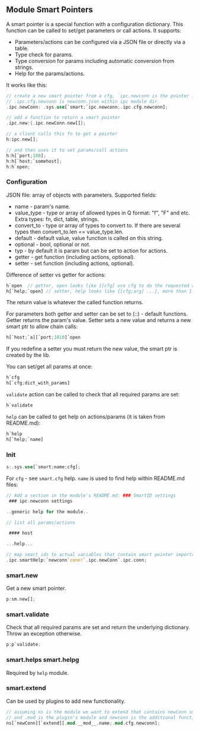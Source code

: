 ## Module Smart Pointers

A smart pointer is a special function with a configuration dictionary. This function can be called to set/get parameters or call actions. It supports:
* Parameters/actions can be configured via a JSON file or directly via a table.
* Type check for params.
* Type conversion for params including automatic conversion from strings.
* Help for the params/actions.

It works like this:
```Rust
// create a new smart pointer from a cfg, `ipc.newconn is the pointer id and it is used to find help in README.md.
// .ipc.cfg.newconn is newconn.json within ipc module dir.
.ipc.newConn: .sys.use[`smart;`ipc.newconn;.ipc.cfg.newconn];

// add a function to return a smart pointer
.ipc.new:{.ipc.newConn.new[]};

// a client calls this fn to get a pointer
h:ipc.new[];

// and then uses it to set params/call actions
h:h[`port;100];
h:h[`host;`somehost];
h:h`open;
```

### Configuration

JSON file: array of objects with parameters. Supported fields:
* name - param's name.
* value_type - type or array of allowed types in Q format: "f", "F" and etc. Extra types: fn, dict, table, strings.
* convert_to - type or array of types to convert to. If there are several types then convert_to.len == value_type.len.
* default - default value, value function is called on this string.
* optional - bool, optional or not.
* typ - by default it is param but can be set to action for actions.
* getter - get function (including actions, optional).
* setter - set function (including actions, optional).

Difference of setter vs getter for actions:
```Rust
h`open  // getter, open looks like {[cfg] use cfg to do the requested action }
h[`help;`open] // setter, help looks like {[cfg;arg] ...}, more than 1 arg is allowed.
```
The return value is whatever the called function returns.

For parameters both getter and setter can be set to (::) - default functions. Getter returns the param's value. Setter sets a new value and returns a new smart ptr to allow chain calls:
```Rust
h[`host;`a][`port;1010]`open
```
If you redefine a setter you must return the new value, the smart ptr is created by the lib.

You can set/get all params at once:
```Rust
h`cfg
h[`cfg;dict_with_params]
```

`validate` action can be called to check that all required params are set:
```Rust
h`validate
```

`help` can be called to get help on actions/params (it is taken from README.md):
```Rust
h`help
h[`help;`name]
```

### Init

```Rust
s:.sys.use[`smart;name;cfg];
```

For `cfg` - see `smart.cfg` help. `name` is used to find help within README.md files:

```Rust
// Add a section in the module's README.md: ### SmartID settings
 ### ipc.newconn settings

..generic help for the module..

// list all params/actions

 #### host

...help...

// map smart ids to actual variables that contain smart pointer imports, .module.smartHelp variable is used by help module to find help entries for the smart pointers used by the module.
.ipc.smartHelp:`newconn`conn!`.ipc.newConn`.ipc.conn;
```

### smart.new

Get a new smart pointer.
```Rust
p:sm.new[];
```

### smart.validate

Check that all required params are set and return the underlying dictionary. Throw an exception otherwise.
```Rust
p:p`validate;
```

### smart.helps smart.helpg

Required by `help` module.

### smart.extend

Can be used by plugins to add new functionality.
```Rust
// assuming ns is the module we want to extend that contains newConn smart pointer instance
// and .mod is the plugin's module and newconn is the additional functionality.
ns[`newConn][`extend][.mod.__mod__.name;.mod.cfg.newconn];
```
